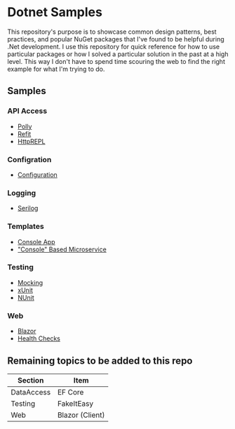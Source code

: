 # Dotnet Samples

This repository's purpose is to showcase common design patterns, best practices, and popular NuGet packages that I've found to be helpful during .Net development. I use this repository for quick reference for how to use particular packages or how I solved a particular solution in the past at a high level. This way I don't have to spend time scouring the web to find the right example for what I'm trying to do.

## Samples

### API Access

* [Polly](APIAccess/Polly/)
* [Refit](APIAccess/Refit/)
* [HttpREPL](APIAccess/HttpREPL/)

### Configration

* [Configuration](Configuration/)

### Logging

* [Serilog](Logging/SerilogExample/)

### Templates

* [Console App](Templates/ConsoleApp/)
* ["Console" Based Microservice](Templates/ConsoleApp-Microservice/)

### Testing

* [Mocking](Testing/Mocking/)
* [xUnit](Testing/xUnit/)
* [NUnit](Testing/NUnit/)

### Web

* [Blazor](Web/Blazor/)
* [Health Checks](Web/HealthEndpoints/)

## Remaining topics to be added to this repo

| Section    | Item            |
| ---------- | --------------- |
| DataAccess | EF Core         |
| Testing    | FakeItEasy      |
| Web        | Blazor (Client) |
